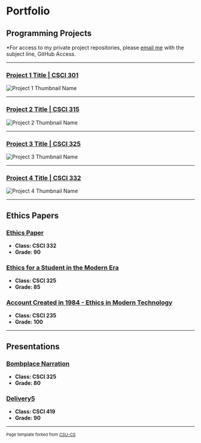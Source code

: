 Portfolio
=========

Programming Projects
--------------------

*For access to my private project repositories, please [email me](mailto:example@csustudent.net?subject=GitHub%20Access) with the subject line, GitHub Access.

---
### [Project 1 Title | CSCI 301](project1)

![Project 1 Thumbnail Name](images/dummy_thumbnail.jpg)

---
### [Project 2 Title | CSCI 315](project1)

![Project 2 Thumbnail Name](images/dummy_thumbnail.jpg)

---
### [Project 3 Title | CSCI 325](project1)

![Project 3 Thumbnail Name](images/dummy_thumbnail.jpg)

---
### [Project 4 Title | CSCI 332](project1)

![Project 4 Thumbnail Name](images/dummy_thumbnail.jpg)

---

Ethics Papers
-------------

### [Ethics Paper](/pdf/Networking_Paper.docx)

-   **Class: CSCI 332**  
-   **Grade: 90**

### [Ethics for a Student in the Modern Era](/pdf/Ethics_Paper_CSCI325_.docx)

-   **Class: CSCI 325** 
-   **Grade: 85**

### [Account Created in 1984 - Ethics in Modern Technology](/pdf/235_Paper.docx)

-   **Class: CSCI 235** 
-   **Grade: 100**

---

Presentations
-------------

### [Bombplace Narration](/pdf/bombPlace_Paul_McGlothlin.flv)

- **Class: CSCI 325** 
- **Grade: 80**


### [Delivery5](/pdf/Delivery5.pptx)

- **Class: CSCI 419** 
- **Grade: 90**

---

<p style="font-size:11px">Page template forked from <a href="https://github.com/csu-cs/csci-portfolio">CSU-CS</a></p>
<!-- Remove above link if you don't want to attributive -->
